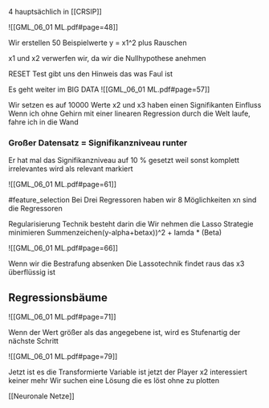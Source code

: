 4 hauptsächlich in [[CRSIP]]

![[GML_06_01 ML.pdf#page=48]]

Wir erstellen 50 Beispielwerte
y = x1^2 plus Rauschen

x1 und x2 verwerfen wir, da wir die Nullhypothese anehmen

RESET Test gibt uns den Hinweis das was Faul ist

Es geht weiter im BIG DATA
![[GML_06_01 ML.pdf#page=57]]

Wir setzen es auf 10000 Werte 
x2 und x3 haben einen Signifikanten Einfluss 
Wenn ich ohne Gehirn mit einer linearen Regression durch die Welt laufe, fahre ich in die Wand

### Großer Datensatz = Signifikanzniveau runter
Er hat mal das Signifikanzniveau auf 10 % gesetzt weil sonst komplett irrelevantes wird als relevant markiert

![[GML_06_01 ML.pdf#page=61]]

#feature_selection
Bei Drei Regressoren haben wir 8 Möglichkeiten
xn sind die Regressoren

Regularisierung Technik besteht darin die 
Wir nehmen die Lasso Strategie
minimieren Summenzeichen(y-alpha+betax))^2 + lamda * (Beta)

![[GML_06_01 ML.pdf#page=66]]

Wenn wir die Bestrafung absenken 
Die Lassotechnik findet raus das x3 überflüssig ist 

## Regressionsbäume

![[GML_06_01 ML.pdf#page=71]]

Wenn der Wert größer als das angegebene ist, wird es Stufenartig der nächste Schritt 

![[GML_06_01 ML.pdf#page=79]]

Jetzt ist es die Transformierte Variable ist jetzt der Player x2 interessiert keiner mehr 
Wir suchen eine Lösung die es löst ohne zu plotten

[[Neuronale Netze]]

